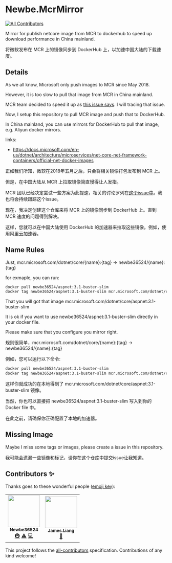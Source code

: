 # Newbe.McrMirror
<!-- ALL-CONTRIBUTORS-BADGE:START - Do not remove or modify this section -->
[![All Contributors](https://img.shields.io/badge/all_contributors-2-orange.svg?style=flat-square)](#contributors-)
<!-- ALL-CONTRIBUTORS-BADGE:END -->

Mirror for publish netcore image from MCR to dockerhub to speed up download performance in China mainland.

将微软发布在 MCR 上的镜像同步到 DockerHub 上，以加速中国大陆的下载速度。

## Details

As we all know, Microsoft only push images to MCR since May 2018. 

However, it is too slow to pull that image from MCR in China mainland.

MCR team decided to speed it up as [this issue says](https://github.com/microsoft/containerregistry/issues/7). I will tracing that issue.

Now, I setup this repository to pull MCR image and push that to DockerHub. 

In China mainland, you can use mirrors for DockerHub to pull that image, e.g. Aliyun docker mirrors.

links:

- <https://docs.microsoft.com/en-us/dotnet/architecture/microservices/net-core-net-framework-containers/official-net-docker-images>

正如我们所知，微软在2018年五月之后，只会将相关镜像打包发布到 MCR 上。

但是，在中国大陆从 MCR 上拉取镜像简直慢得让人发指。

MCR 团队已经决定尝试一些方案为此提速，相关的讨论罗列在[这个issue中](https://github.com/microsoft/containerregistry/issues/7)。我也将会持续跟踪这个issue。

现在，我决定创建这个仓库来将 MCR 上的镜像同步到 DockerHub 上。直到 MCR 速度的问题得到解决。

这样，您就可以在中国大陆使用 DockerHub 的加速器来拉取这些镜像。例如，使用阿里云加速器。

## Name Rules

Just, mcr.microsoft.com/dotnet/core/{name}:{tag} -> newbe36524/{name}:{tag}

for exmaple, you can run:

```bash
docker pull newbe36524/aspnet:3.1-buster-slim
docker tag newbe36524/aspnet:3.1-buster-slim mcr.microsoft.com/dotnet/core/aspnet:3.1-buster-slim
```

That you will got that image mcr.microsoft.com/dotnet/core/aspnet:3.1-buster-slim

It is ok if you want to use newbe36524/aspnet:3.1-buster-slim directly in your docker file.

Please make sure that you configure you mirror right.

规则很简单，mcr.microsoft.com/dotnet/core/{name}:{tag} -> newbe36524/{name}:{tag}

例如，您可以运行以下命令:

```bash
docker pull newbe36524/aspnet:3.1-buster-slim
docker tag newbe36524/aspnet:3.1-buster-slim mcr.microsoft.com/dotnet/core/aspnet:3.1-buster-slim
```

这样你就成功的在本地得到了 mcr.microsoft.com/dotnet/core/aspnet:3.1-buster-slim 镜像。

当然，你也可以直接把 newbe36524/aspnet:3.1-buster-slim 写入到你的 Docker file 中。

在此之前，请确保你正确配置了本地的加速器。

## Missing Image

Maybe I miss some tags or images, please create a issue in this repository.

我可能会遗漏一些镜像和标记，请你在这个仓库中提交issue让我知道。
## Contributors ✨

Thanks goes to these wonderful people ([emoji key](https://allcontributors.org/docs/en/emoji-key)):

<!-- ALL-CONTRIBUTORS-LIST:START - Do not remove or modify this section -->
<!-- prettier-ignore-start -->
<!-- markdownlint-disable -->
<table>
  <tr>
    <td align="center"><a href="https://www.newbe.pro"><img src="https://avatars1.githubusercontent.com/u/7685462?v=4" width="100px;" alt=""/><br /><sub><b>Newbe36524</b></sub></a><br /><a href="#infra-newbe36524" title="Infrastructure (Hosting, Build-Tools, etc)">🚇</a> <a href="https://github.com/newbe36524/Newbe.McrMirror/commits?author=newbe36524" title="Tests">⚠️</a> <a href="https://github.com/newbe36524/Newbe.McrMirror/commits?author=newbe36524" title="Code">💻</a></td>
    <td align="center"><a href="https://github.com/LiangZugeng"><img src="https://avatars0.githubusercontent.com/u/20870130?v=4" width="100px;" alt=""/><br /><sub><b>James Liang</b></sub></a><br /><a href="#ideas-LiangZugeng" title="Ideas, Planning, & Feedback">🤔</a></td>
  </tr>
</table>

<!-- markdownlint-enable -->
<!-- prettier-ignore-end -->
<!-- ALL-CONTRIBUTORS-LIST:END -->

This project follows the [all-contributors](https://github.com/all-contributors/all-contributors) specification. Contributions of any kind welcome!